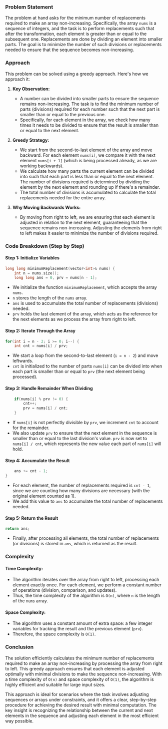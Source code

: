 ### Problem Statement

The problem at hand asks for the minimum number of replacements required to make an array non-increasing. Specifically, the array `nums` is a sequence of integers, and the task is to perform replacements such that after the transformation, each element is greater than or equal to the subsequent one. Replacements are done by dividing an element into smaller parts. The goal is to minimize the number of such divisions or replacements needed to ensure that the sequence becomes non-increasing.

### Approach

This problem can be solved using a greedy approach. Here's how we approach it:

1. **Key Observation:**
   - A number can be divided into smaller parts to ensure the sequence remains non-increasing. The task is to find the minimum number of parts (divisions) required for each number such that the next part is smaller than or equal to the previous one.
   - Specifically, for each element in the array, we check how many times it needs to be divided to ensure that the result is smaller than or equal to the next element.
   
2. **Greedy Strategy:**
   - We start from the second-to-last element of the array and move backward. For each element `nums[i]`, we compare it with the next element `nums[i + 1]` (which is being processed already, as we are working backwards).
   - We calculate how many parts the current element can be divided into such that each part is less than or equal to the next element. The number of divisions required is determined by dividing the element by the next element and rounding up if there's a remainder.
   - The total number of divisions is accumulated to calculate the total replacements needed for the entire array.

3. **Why Moving Backwards Works:**
   - By moving from right to left, we are ensuring that each element is adjusted in relation to the next element, guaranteeing that the sequence remains non-increasing. Adjusting the elements from right to left makes it easier to minimize the number of divisions required.

### Code Breakdown (Step by Step)

#### Step 1: Initialize Variables

```cpp
long long minimumReplacement(vector<int>& nums) {
    int n = nums.size();
    long long ans = 0, prv = nums[n - 1];
```

- We initialize the function `minimumReplacement`, which accepts the array `nums`.
- `n` stores the length of the `nums` array.
- `ans` is used to accumulate the total number of replacements (divisions) needed.
- `prv` holds the last element of the array, which acts as the reference for the next elements as we process the array from right to left.

#### Step 2: Iterate Through the Array

```cpp
for(int i = n - 2; i >= 0; i--) {
    int cnt = nums[i] / prv;
```

- We start a loop from the second-to-last element (`i = n - 2`) and move leftwards.
- `cnt` is initialized to the number of parts `nums[i]` can be divided into when each part is smaller than or equal to `prv` (the next element being processed).

#### Step 3: Handle Remainder When Dividing

```cpp
    if(nums[i] % prv != 0) {
        cnt++;
        prv = nums[i] / cnt;
    }
```

- If `nums[i]` is not perfectly divisible by `prv`, we increment `cnt` to account for the remainder.
- We also update `prv` to ensure that the next element in the sequence is smaller than or equal to the last division's value. `prv` is now set to `nums[i] / cnt`, which represents the new value each part of `nums[i]` will hold.

#### Step 4: Accumulate the Result

```cpp
    ans += cnt - 1;
}
```

- For each element, the number of replacements required is `cnt - 1`, since we are counting how many divisions are necessary (with the original element counted as 1).
- We add this value to `ans` to accumulate the total number of replacements needed.

#### Step 5: Return the Result

```cpp
return ans;
```

- Finally, after processing all elements, the total number of replacements (or divisions) is stored in `ans`, which is returned as the result.

### Complexity

#### Time Complexity:

- The algorithm iterates over the array from right to left, processing each element exactly once. For each element, we perform a constant number of operations (division, comparison, and updates).
- Thus, the time complexity of the algorithm is `O(n)`, where `n` is the length of the `nums` array.

#### Space Complexity:

- The algorithm uses a constant amount of extra space: a few integer variables for tracking the result and the previous element (`prv`).
- Therefore, the space complexity is `O(1)`.

### Conclusion

The solution efficiently calculates the minimum number of replacements required to make an array non-increasing by processing the array from right to left. This greedy approach ensures that each element is adjusted optimally with minimal divisions to make the sequence non-increasing. With a time complexity of `O(n)` and space complexity of `O(1)`, the algorithm is highly efficient and suitable for large input sizes.

This approach is ideal for scenarios where the task involves adjusting sequences or arrays under constraints, and it offers a clear, step-by-step procedure for achieving the desired result with minimal computation. The key insight is recognizing the relationship between the current and next elements in the sequence and adjusting each element in the most efficient way possible.